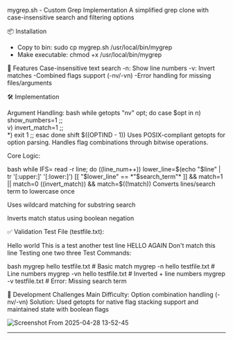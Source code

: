 mygrep.sh - Custom Grep Implementation
A simplified grep clone with case-insensitive search and filtering options



📦 Installation
- Copy to bin: sudo cp mygrep.sh /usr/local/bin/mygrep
- Make executable: chmod +x /usr/local/bin/mygrep



🚀 Features
Case-insensitive text search
-n: Show line numbers
-v: Invert matches
-Combined flags support (-nv/-vn)
-Error handling for missing files/arguments



🛠️ Implementation

Argument Handling:
bash
while getopts "nv" opt; do
    case $opt in
        n) show_numbers=1 ;;  
        v) invert_match=1 ;;  
        *) exit 1 ;;
    esac
done
shift $((OPTIND - 1))
Uses POSIX-compliant getopts for option parsing. Handles flag combinations through bitwise operations.

Core Logic:

bash
while IFS= read -r line; do
    ((line_num++))
    lower_line=$(echo "$line" | tr '[:upper:]' '[:lower:]')
    [[ "$lower_line" == *"$search_term"* ]] && match=1 || match=0
    ((invert_match)) && match=$((!match))
Converts lines/search term to lowercase once

Uses wildcard matching for substring search

Inverts match status using boolean negation



✅ Validation
Test File (testfile.txt):

Hello world
This is a test
another test line
HELLO AGAIN
Don't match this line
Testing one two three
Test Commands:

bash
mygrep hello testfile.txt               # Basic match
mygrep -n hello testfile.txt            # Line numbers
mygrep -vn hello testfile.txt           # Inverted + line numbers
mygrep -v testfile.txt                  # Error: Missing search term

🧠 Development Challenges
Main Difficulty: Option combination handling (-nv/-vn)
Solution: Used getopts for native flag stacking support and maintained state with boolean flags



![Screenshot From 2025-04-28 13-52-45](https://github.com/user-attachments/assets/37e33629-6efd-428d-a449-25e263e693f3)

-----------------------------------------------------------------------------------------------------------------------------------------------------------------------------------------------------------------
